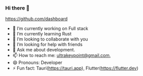 ### Hi there 👋

https://github.com/dashboard

- 🔭 I’m currently working on Full stack
- 🌱 I’m currently learning Rust
- 👯 I’m looking to collaborate with you
- 🤔 I’m looking for help with friends
- 💬 Ask me about development.
- 📫 How to reach me: ultrakeypoint@gmail.com, 
- 😄 Pronouns: Developer
- ⚡ Fun fact: Tauri(https://tauri.app), Flutter(https://flutter.dev)
